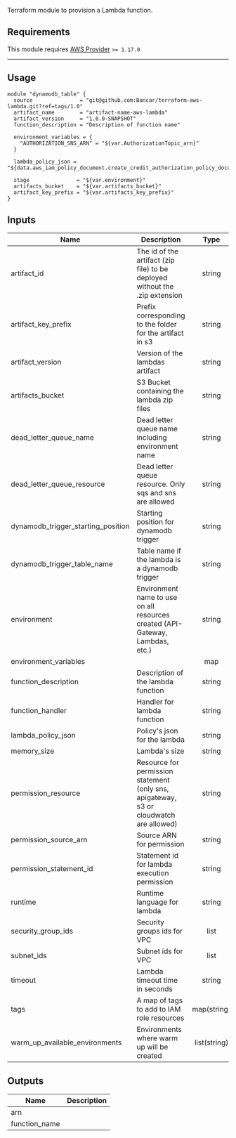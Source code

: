 Terraform module to provision a Lambda function.

## Requirements

This module requires [AWS Provider](https://github.com/terraform-providers/terraform-provider-aws) `>= 1.17.0`


---

## Usage

```hcl
module "dynamodb_table" {
  source               = "git@github.com:Bancar/terraform-aws-lambda.git?ref=tags/1.0"
  artifact_name        = "artifact-name-aws-lambda"
  artifact_version     = "1.0.0-SNAPSHOT"
  function_description = "Description of function name"

  environment_variables = {
    "AUTHORIZATION_SNS_ARN" = "${var.AuthorizationTopic_arn}"
  }

  lambda_policy_json = "${data.aws_iam_policy_document.create_credit_authorization_policy_document.json}"

  stage               = "${var.environment}"
  artifacts_bucket    = "${var.artifacts_bucket}"
  artifact_key_prefix = "${var.artifacts_key_prefix}"
}
```


<!-- BEGINNING OF PRE-COMMIT-TERRAFORM DOCS HOOK -->


## Inputs

| Name | Description | Type | Default | Required |
|------|-------------|:----:|:-----:|:-----:|
| artifact\_id | The id of the artifact (zip file) to be deployed without the .zip extension | string | n/a | yes |
| artifact\_key\_prefix | Prefix corresponding to the folder for the artifact in s3 | string | n/a | yes |
| artifact\_version | Version of the lambdas artifact | string | `"SNAPSHOT"` | no |
| artifacts\_bucket | S3 Bucket containing the lambda zip files | string | n/a | yes |
| dead\_letter\_queue\_name | Dead letter queue name including environment name | string | `""` | no |
| dead\_letter\_queue\_resource | Dead letter queue resource. Only sqs and sns are allowed | string | `"sqs"` | no |
| dynamodb\_trigger\_starting\_position | Starting position for dynamodb trigger | string | `"LATEST"` | no |
| dynamodb\_trigger\_table\_name | Table name if the lambda is a dynamodb trigger | string | `""` | no |
| environment | Environment name to use on all resources created (API-Gateway, Lambdas, etc.) | string | n/a | yes |
| environment\_variables |  | map | `<map>` | no |
| function\_description | Description of the lambda function | string | n/a | yes |
| function\_handler | Handler for lambda function | string | `"com.bancar.services.MainHandler"` | no |
| lambda\_policy\_json | Policy's json for the lambda | string | n/a | yes |
| memory\_size | Lambda's size | string | `"512"` | no |
| permission\_resource | Resource for permission statement (only sns, apigateway, s3 or cloudwatch are allowed) | string | `""` | no |
| permission\_source\_arn | Source ARN for permission | string | `""` | no |
| permission\_statement\_id | Statement id for lambda execution permission | string | `""` | no |
| runtime | Runtime language for lambda | string | `"java8"` | no |
| security\_group\_ids | Security groups ids for VPC | list | `<list>` | no |
| subnet\_ids | Subnet ids for VPC | list | `<list>` | no |
| timeout | Lambda timeout time in seconds | string | `"900"` | no |
| tags | A map of tags to add to IAM role resources | map(string) | {} | no |
| warm_up_available_environments | Environments where warm up will be created | list(string) | ["PROD", "STAGE"] | no

## Outputs

| Name | Description |
|------|-------------|
| arn |  |
| function\_name |  |


<!-- END OF PRE-COMMIT-TERRAFORM DOCS HOOK -->
